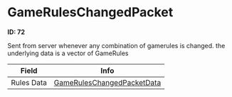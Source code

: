 # GameRulesChangedPacket

**ID: 72**  

Sent from server whenever any combination of gamerules is changed. the underlying data is a vector of GameRules

<table><thead><tr><th>Field</th><th>Info</th></tr></thead><tbody>
<tr><td>Rules Data</td><td><a href="../types/GameRulesChangedPacketData.md">GameRulesChangedPacketData</a></td></tr>
</tbody></table>
